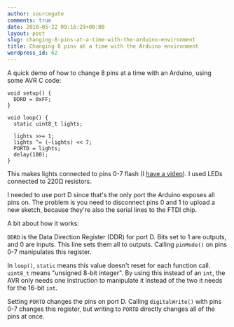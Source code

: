 ```yaml
---
author: sourcegate
comments: true
date: 2010-05-22 09:16:29+00:00
layout: post
slug: changing-8-pins-at-a-time-with-the-arduino-environment
title: Changing 8 pins at a time with the Arduino environment
wordpress_id: 62
---
```


A quick demo of how to change 8 pins at a time with an Arduino, using some AVR C code:


    
    
    void setup() {
      DDRD = 0xFF;
    }
    
    void loop() {
      static uint8_t lights;
    
      lights >>= 1;
      lights ^= (~lights) << 7;
      PORTD = lights;
      delay(100);
    }
    



This makes lights connected to pins 0-7 flash (I [have a video](http://www.mediafire.com/?yjmzz3oqkrk)).  I used LEDs connected to 220Ω resistors.



I needed to use port D since that's the only port the Arduino exposes all pins on.  The problem is you need to disconnect pins 0 and 1 to upload a new sketch, because they're also the serial lines to the FTDI chip.



A bit about how it works:



`DDRD` is the Data Direction Register (DDR) for port D.  Bits set to 1 are outputs, and 0 are inputs.  This line sets them all to outputs.  Calling `pinMode()` on pins 0-7 manipulates this register.



In `loop()`, `static` means this value doesn't reset for each function call.  `uint8_t` means "unsigned 8-bit integer".  By using this instead of an `int`, the AVR only needs one instruction to manipulate it instead of the two it needs for the 16-bit `int`.



Setting `PORTD` changes the pins on port D.  Calling `digitalWrite()` with pins 0-7 changes this register, but writing to `PORTD` directly changes all of the pins at once.
